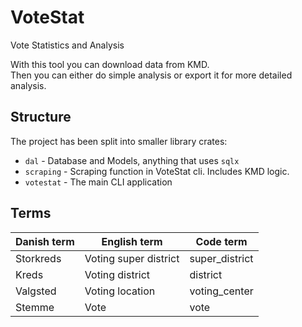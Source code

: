 # VoteStat

Vote Statistics and Analysis

With this tool you can download data from KMD.  
Then you can either do simple analysis or export it for more detailed analysis.

## Structure

The project has been split into smaller library crates:

- `dal` - Database and Models, anything that uses `sqlx`
- `scraping` - Scraping function in VoteStat cli. Includes KMD logic.
- `votestat` - The main CLI application

## Terms

| Danish term | English term          | Code term      |
|-------------|-----------------------|----------------|
| Storkreds   | Voting super district | super_district |
| Kreds       | Voting district       | district       |
| Valgsted    | Voting location       | voting_center  |
| Stemme      | Vote                  | vote           |